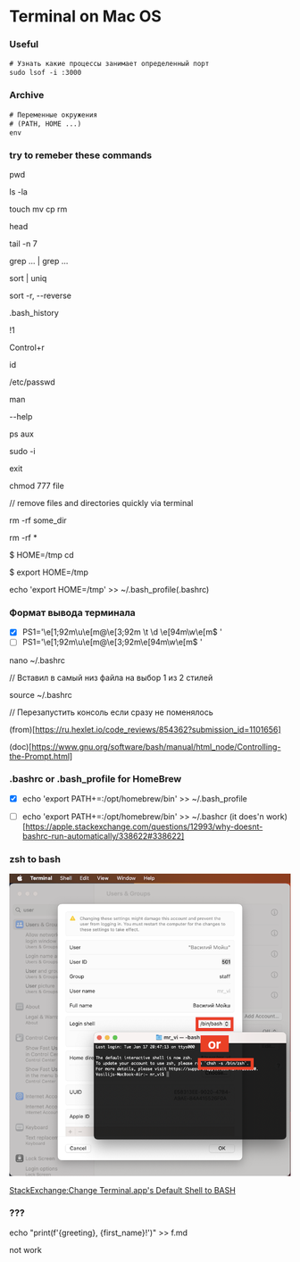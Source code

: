 Terminal on Mac OS
==================

### Useful
```
# Узнать какие процессы занимает определенный порт
sudo lsof -i :3000
```

### Archive
```
# Переменные окружения
# (PATH, HOME ...)
env 
```

###  try to remeber these commands

pwd 

ls -la

touch mv cp rm

head 

tail -n 7

grep … | grep …

sort | uniq

sort -r, --reverse

.bash_history

!1

Control+r

id

/etc/passwd

man

--help

ps aux

sudo -i 

exit

chmod 777 file

// remove files and directories quickly via terminal 

rm -rf some_dir

rm -rf *

$ HOME=/tmp cd

$ export HOME=/tmp

echo 'export HOME=/tmp' >> ~/.bash_profile(.bashrc)


### Формат вывода терминала 
- [x] PS1='\e[1;92m\u\e[m@\e[3;92m \t \d \e[94m\w\e[m$ '
- [ ] PS1='\e[1;92m\u\e[m@\e[3;92m\e[94m\w\e[m$ '

nano ~/.bashrc

// Вставил в самый низ файла на выбор 1 из 2 стилей

source ~/.bashrc

// Перезапустить консоль если сразу не поменялось

(from)[https://ru.hexlet.io/code_reviews/854362?submission_id=1101656]

(doc)[https://www.gnu.org/software/bash/manual/html_node/Controlling-the-Prompt.html]


### .bashrc or .bash_profile for HomeBrew
- [x] echo 'export PATH+=:/opt/homebrew/bin' >> ~/.bash_profile 
- [ ] echo 'export PATH+=:/opt/homebrew/bin' >> ~/.bashcr (it does'n work)[https://apple.stackexchange.com/questions/12993/why-doesnt-bashrc-run-automatically/338622#338622]


### zsh to bash
![System Settings... > Users & Groups > Advanced Options or '$ chsh -s /bin/bash'](src/bash_or_zsh.png)

[StackExchange:Change Terminal.app's Default Shell to BASH](https://apple.stackexchange.com/questions/7984/change-terminal-apps-default-shell-to-bash)


### ???
echo "print(f'{greeting}, {first_name}!')" >> f.md

not work
